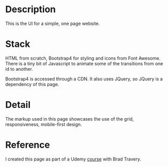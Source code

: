 # Description

This is the UI for a simple, one page website.

# Stack

HTML from scratch, Bootstrap4 for styling and icons from Font Awesome. There is a tiny bit of Javascript to animate some of the transitions from one id to another.

Bootstrap4 is accessed through a CDN. It also uses JQuery, so JQuery is a dependency of this page.

# Detail

The markup used in this page showcases the use of the grid, responsiveness, mobile-first design.

# Reference

I created this page as part of a Udemy [course](https://www.udemy.com/bootstrap-4-from-scratch-with-5-projects/learn/v4/overview) with Brad Travery.
